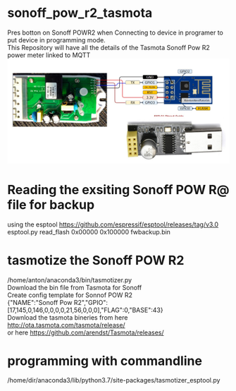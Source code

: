 # sonoff_pow_r2_tasmota
Pres botton on Sonoff POWR2 when Connecting to device in programer to put device in programming mode.<br>
This Repository will have all the details of the Tasmota Sonoff Pow R2 power meter linked to MQTT<br>
![Programming Cable](sonoff_pow_r2_tasmota_programming_cable_2.jpg?raw=true "Programming Cable")<br>
# Reading the exsiting Sonoff POW R@ file for backup
using the esptool https://github.com/espressif/esptool/releases/tag/v3.0<br>
esptool.py read_flash 0x00000 0x100000 fwbackup.bin
# tasmotize the Sonoff POW R2
/home/anton/anaconda3/bin/tasmotizer.py<br>
Download the bin file from Tasmota for Sonoff<br>
Create config template for Sonnof POW R2<br>
{"NAME":"Sonoff Pow R2","GPIO":[17,145,0,146,0,0,0,0,21,56,0,0,0],"FLAG":0,"BASE":43}<br>
Download the tasmota bineries from here http://ota.tasmota.com/tasmota/release/<br>
or here https://github.com/arendst/Tasmota/releases/
# programming with commandline
/home/dir/anaconda3/lib/python3.7/site-packages/tasmotizer_esptool.py 


